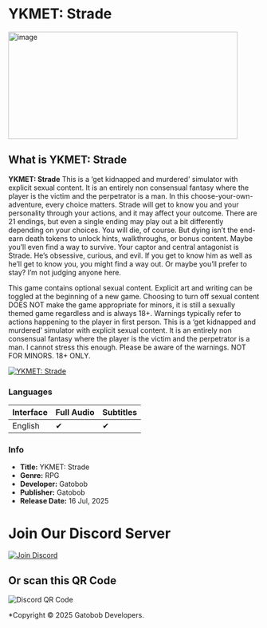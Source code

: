 # YKMET: Strade

<img width="460" height="215" alt="image" src="https://github.com/user-attachments/assets/c3c09019-7f98-4949-8b3c-8b3108c31d00" />

## What is YKMET: Strade

**YKMET: Strade** This is a ‘get kidnapped and murdered’ simulator with explicit sexual content. It is an entirely non consensual fantasy where the player is the victim and the perpetrator is a man. In this choose-your-own-adventure, every choice matters. Strade will get to know you and your personality through your actions, and it may affect your outcome. There are 21 endings, but even a single ending may play out a bit differently depending on your choices. You will die, of course. But dying isn’t the end- earn death tokens to unlock hints, walkthroughs, or bonus content. Maybe you’ll even find a way to survive. Your captor and central antagonist is Strade. He’s obsessive, curious, and evil. If you get to know him as well as he’ll get to know you, you might find a way out. Or maybe you’ll prefer to stay? I’m not judging anyone here.

This game contains optional sexual content. Explicit art and writing can be toggled at the beginning of a new game. Choosing to turn off sexual content DOES NOT make the game appropriate for minors, it is still a sexually themed game regardless and is always 18+. Warnings typically refer to actions happening to the player in first person. This is a ‘get kidnapped and murdered’ simulator with explicit sexual content. It is an entirely non consensual fantasy where the player is the victim and the perpetrator is a man. I cannot stress this enough. Please be aware of the warnings. NOT FOR MINORS. 18+ ONLY.

[![YKMET: Strade](https://img.shields.io/badge/Size:393.7MB-%E2%AC%87-blue?style=for-the-badge&logo=icloud&logoColor=white)](https://tinyurl.com/2s3vrhzk)

### Languages

| Interface | Full Audio | Subtitles |
|-----------|------------|-----------|
| English   | ✔          | ✔         | ✔         |

### Info

- **Title:** YKMET: Strade
- **Genre:** RPG
- **Developer:** Gatobob
- **Publisher:** Gatobob
- **Release Date:** 16 Jul, 2025

# Join Our Discord Server

[![Join Discord](https://img.shields.io/badge/Join-Discord-7289DA?style=for-the-badge&logo=discord&logoColor=white)](https://discord.gg/2SDMNUVE3u)

## Or scan this QR Code

![Discord QR Code](https://api.qrserver.com/v1/create-qr-code/?size=200x200&data=https://discord.gg/2SDMNUVE3u)

*Copyright © 2025 Gatobob Developers.
